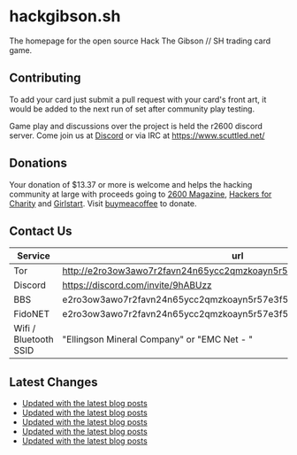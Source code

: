 # hackgibson.sh
The homepage for the open source Hack The Gibson // SH trading card game.


## Contributing

To add your card just submit a pull request with your card's front art, it would be added to the next run of set after community play testing.

Game play and discussions over the project is held the r2600 discord server. Come join us at [Discord](https://discord.com/invite/9hABUzz) or via IRC at https://www.scuttled.net/


## Donations

Your donation of $13.37 or more is welcome and helps the hacking community at large with proceeds going to [2600 Magazine](https://2600.com/), [Hackers for Charity](https://hackersforcharity.org) and [Girlstart](https://girlstart.org).  Visit [buymeacoffee](https://www.buymeacoffee.com/hackgibson.sh) to donate.


## Contact Us

Service | url
-|-
Tor | http://e2ro3ow3awo7r2favn24n65ycc2qmzkoayn5r57e3f56nvjwdcgg32ad.onion
Discord | https://discord.com/invite/9hABUzz
BBS | e2ro3ow3awo7r2favn24n65ycc2qmzkoayn5r57e3f56nvjwdcgg32ad.onion:23
FidoNET | e2ro3ow3awo7r2favn24n65ycc2qmzkoayn5r57e3f56nvjwdcgg32ad.onion:24554
Wifi / Bluetooth SSID | "Ellingson Mineral Company" or "EMC Net - <fidonet address>"

## Latest Changes
<!-- BLOG-POST-LIST:START -->
- [Updated with the latest blog posts](https://github.com/DFW2600/hackgibson.sh/commit/83d21b304cda91d5bf7c81d291511deb386fa7b5)
- [Updated with the latest blog posts](https://github.com/DFW2600/hackgibson.sh/commit/515219fa51e0cdf2d9a9f5e3e076be5c9cf04e23)
- [Updated with the latest blog posts](https://github.com/DFW2600/hackgibson.sh/commit/77ea7ab1ed07c976a604868f297657caf2aa7e6e)
- [Updated with the latest blog posts](https://github.com/DFW2600/hackgibson.sh/commit/73138c1ebb99591f35f680286ca2d23c5e4c6879)
- [Updated with the latest blog posts](https://github.com/DFW2600/hackgibson.sh/commit/c50ddf598d17903825e8271ddaf46ce28b3ca865)
<!-- BLOG-POST-LIST:END -->
